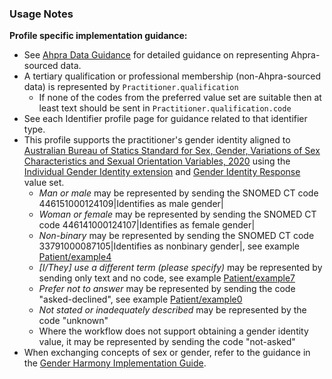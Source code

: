 ### Usage Notes

**Profile specific implementation guidance:**
- See [Ahpra Data Guidance](guidance.html#ahpra-data-guidance) for detailed guidance on representing Ahpra-sourced data.
- A tertiary qualification or professional membership (non-Ahpra-sourced data) is represented by `Practitioner.qualification` 
  - If none of the codes from the preferred value set are suitable then at least text should be sent in `Practitioner.qualification.code`
- See each Identifier profile page for guidance related to that identifier type.
- This profile supports the practitioner's gender identity aligned to [Australian Bureau of Statics Standard for Sex, Gender, Variations of Sex Characteristics and Sexual Orientation Variables, 2020](https://www.abs.gov.au/statistics/standards/standard-sex-gender-variations-sex-characteristics-and-sexual-orientation-variables/latest-release#gender) using the [Individual Gender Identity extension](http://hl7.org/fhir/StructureDefinition/individual-genderIdentity) and [Gender Identity Response](https://healthterminologies.gov.au/fhir/ValueSet/gender-identity-response-1) value set.
  - *Man or male* may be represented by sending the SNOMED CT code 446151000124109\|Identifies as male gender\|
  - *Woman or female* may be represented by sending the SNOMED CT code 446141000124107\|Identifies as female gender\|
  - *Non-binary* may be represented by sending the SNOMED CT code 33791000087105\|Identifies as nonbinary gender\|, see example [Patient/example4](Patient-example4.html)
  - *[I/They] use a different term (please specify)*  may be represented by sending only text and no code, see example [Patient/example7](Patient-example7.html)
  - *Prefer not to answer* may be represented by sending the code "asked-declined", see example [Patient/example0](Patient-example0.html)
  - *Not stated or inadequately described* may be represented by the code "unknown"
  - Where the workflow does not support obtaining a gender identity value, it may be represented by sending the code "not-asked"
- When exchanging concepts of sex or gender, refer to the guidance in the [Gender Harmony Implementation Guide](http://hl7.org/xprod/ig/uv/gender-harmony/).


